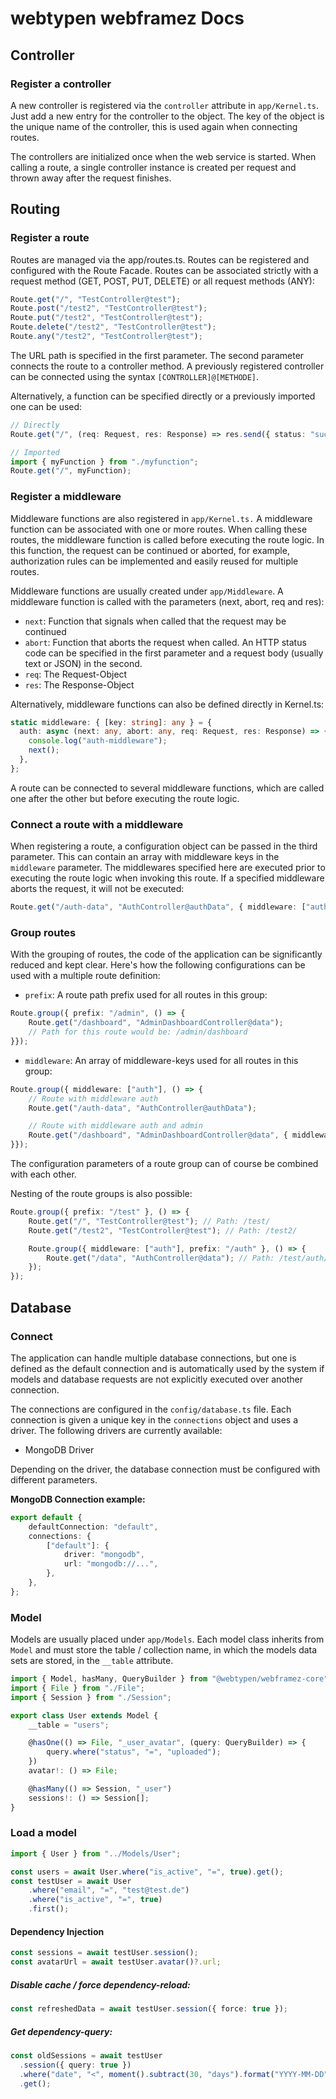# webtypen webframez Docs

## Controller

### Register a controller

A new controller is registered via the `controller` attribute in `app/Kernel.ts`. Just add a new entry for the controller to the object. The key of the object is the unique name of the controller, this is used again when connecting routes.

The controllers are initialized once when the web service is started. When calling a route, a single controller instance is created per request and thrown away after the request finishes.

## Routing

### Register a route

Routes are managed via the app/routes.ts. Routes can be registered and configured with the Route Facade. Routes can be associated strictly with a request method (GET, POST, PUT, DELETE) or all request methods (ANY):

```ts
Route.get("/", "TestController@test");
Route.post("/test2", "TestController@test");
Route.put("/test2", "TestController@test");
Route.delete("/test2", "TestController@test");
Route.any("/test2", "TestController@test");
```

The URL path is specified in the first parameter. The second parameter connects the route to a controller method. A previously registered controller can be connected using the syntax `[CONTROLLER]@[METHODE]`.

Alternatively, a function can be specified directly or a previously imported one can be used:

```ts
// Directly
Route.get("/", (req: Request, res: Response) => res.send({ status: "success" }));

// Imported
import { myFunction } from "./myfunction";
Route.get("/", myFunction);
```

### Register a middleware

Middleware functions are also registered in `app/Kernel.ts.` A middleware function can be associated with one or more routes. When calling these routes, the middleware function is called before executing the route logic. In this function, the request can be continued or aborted, for example, authorization rules can be implemented and easily reused for multiple routes.

Middleware functions are usually created under `app/Middleware`. A middleware function is called with the parameters (next, abort, req and res):

-   `next`: Function that signals when called that the request may be continued
-   `abort`: Function that aborts the request when called. An HTTP status code can be specified in the first parameter and a request body (usually text or JSON) in the second.
-   `req`: The Request-Object
-   `res`: The Response-Object

Alternatively, middleware functions can also be defined directly in Kernel.ts:

```ts
static middleware: { [key: string]: any } = {
  auth: async (next: any, abort: any, req: Request, res: Response) => {
    console.log("auth-middleware");
    next();
  },
};
```

A route can be connected to several middleware functions, which are called one after the other but before executing the route logic.

### Connect a route with a middleware

When registering a route, a configuration object can be passed in the third parameter. This can contain an array with middleware keys in the `middleware` parameter. The middlewares specified here are executed prior to executing the route logic when invoking this route. If a specified middleware aborts the request, it will not be executed:

```ts
Route.get("/auth-data", "AuthController@authData", { middleware: ["auth"] });
```

### Group routes

With the grouping of routes, the code of the application can be significantly reduced and kept clear. Here's how the following configurations can be used with a multiple route definition:

-   `prefix`: A route path prefix used for all routes in this group:

```ts
Route.group({ prefix: "/admin", () => {
    Route.get("/dashboard", "AdminDashboardController@data");
    // Path for this route would be: /admin/dashboard
}});
```

-   `middleware`: An array of middleware-keys used for all routes in this group:

```ts
Route.group({ middleware: ["auth"], () => {
    // Route with middleware auth
    Route.get("/auth-data", "AuthController@authData");

    // Route with middleware auth and admin
    Route.get("/dashboard", "AdminDashboardController@data", { middleware: ["admin"] });
}});
```

The configuration parameters of a route group can of course be combined with each other.

Nesting of the route groups is also possible:

```ts
Route.group({ prefix: "/test" }, () => {
    Route.get("/", "TestController@test"); // Path: /test/
    Route.get("/test2", "TestController@test"); // Path: /test2/

    Route.group({ middleware: ["auth"], prefix: "/auth" }, () => {
        Route.get("/data", "AuthController@data"); // Path: /test/auth/data; Middleware: auth
    });
});
```

## Database

### Connect

The application can handle multiple database connections, but one is defined as the default connection and is automatically used by the system if models and database requests are not explicitly executed over another connection.

The connections are configured in the `config/database.ts` file. Each connection is given a unique key in the `connections` object and uses a driver. The following drivers are currently available:

-   MongoDB Driver

Depending on the driver, the database connection must be configured with different parameters.

**MongoDB Connection example:**

```ts
export default {
    defaultConnection: "default",
    connections: {
        ["default"]: {
            driver: "mongodb",
            url: "mongodb://...",
        },
    },
};
```

### Model

Models are usually placed under `app/Models`. Each model class inherits from `Model` and must store the table / collection name, in which the models data sets are stored, in the `__table` attribute.

```ts
import { Model, hasMany, QueryBuilder } from "@webtypen/webframez-core";
import { File } from "./File";
import { Session } from "./Session";

export class User extends Model {
    __table = "users";

    @hasOne(() => File, "_user_avatar", (query: QueryBuilder) => {
        query.where("status", "=", "uploaded");
    })
    avatar!: () => File;

    @hasMany(() => Session, "_user")
    sessions!: () => Session[];
}
```

### Load a model

```ts
import { User } from "../Models/User";

const users = await User.where("is_active", "=", true).get();
const testUser = await User
    .where("email", "=", "test@test.de")
    .where("is_active", "=", true)
    .first();
```

#### Dependency Injection

```ts
const sessions = await testUser.session();
const avatarUrl = await testUser.avatar()?.url; 
```

##### Disable cache / force dependency-reload:

```ts
const refreshedData = await testUser.session({ force: true });
```

##### Get dependency-query:

```ts
const oldSessions = await testUser
  .session({ query: true })
  .where("date", "<", moment().subtract(30, "days").format("YYYY-MM-DD"))
  .get();
```
